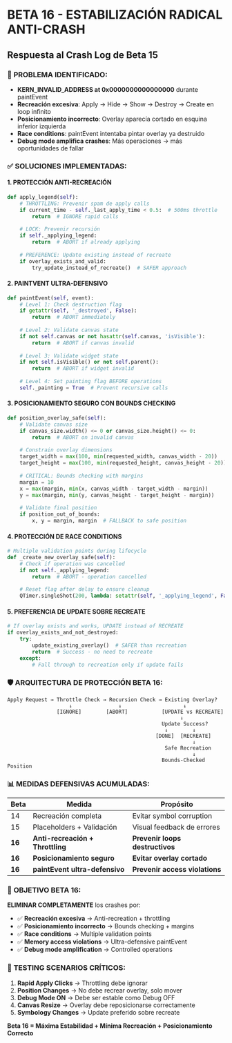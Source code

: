 # BETA 16 - ESTABILIZACIÓN RADICAL ANTI-CRASH

## Respuesta al Crash Log de Beta 15

### 🔴 **PROBLEMA IDENTIFICADO**:
- **KERN_INVALID_ADDRESS at 0x0000000000000000** durante paintEvent
- **Recreación excesiva**: Apply → Hide → Show → Destroy → Create en loop infinito  
- **Posicionamiento incorrecto**: Overlay aparecía cortado en esquina inferior izquierda
- **Race conditions**: paintEvent intentaba pintar overlay ya destruido
- **Debug mode amplifica crashes**: Más operaciones → más oportunidades de fallar

### ✅ **SOLUCIONES IMPLEMENTADAS**:

#### 1. **PROTECCIÓN ANTI-RECREACIÓN**
```python
def apply_legend(self):
    # THROTTLING: Prevenir spam de apply calls
    if current_time - self._last_apply_time < 0.5:  # 500ms throttle
        return  # IGNORE rapid calls
    
    # LOCK: Prevenir recursión
    if self._applying_legend:
        return  # ABORT if already applying
    
    # PREFERENCE: Update existing instead of recreate
    if overlay_exists_and_valid:
        try_update_instead_of_recreate()  # SAFER approach
```

#### 2. **PAINTVENT ULTRA-DEFENSIVO**
```python
def paintEvent(self, event):
    # Level 1: Check destruction flag
    if getattr(self, '_destroyed', False):
        return  # ABORT immediately
    
    # Level 2: Validate canvas state
    if not self.canvas or not hasattr(self.canvas, 'isVisible'):
        return  # ABORT if canvas invalid
    
    # Level 3: Validate widget state  
    if not self.isVisible() or not self.parent():
        return  # ABORT if widget invalid
    
    # Level 4: Set painting flag BEFORE operations
    self._painting = True  # Prevent recursive calls
```

#### 3. **POSICIONAMIENTO SEGURO CON BOUNDS CHECKING**
```python
def position_overlay_safe(self):
    # Validate canvas size
    if canvas_size.width() <= 0 or canvas_size.height() <= 0:
        return  # ABORT on invalid canvas
    
    # Constrain overlay dimensions  
    target_width = max(100, min(requested_width, canvas_width - 20))
    target_height = max(100, min(requested_height, canvas_height - 20))
    
    # CRITICAL: Bounds checking with margins
    margin = 10
    x = max(margin, min(x, canvas_width - target_width - margin))
    y = max(margin, min(y, canvas_height - target_height - margin))
    
    # Validate final position
    if position_out_of_bounds:
        x, y = margin, margin  # FALLBACK to safe position
```

#### 4. **PROTECCIÓN DE RACE CONDITIONS**
```python
# Multiple validation points during lifecycle
def _create_new_overlay_safe(self):
    # Check if operation was cancelled
    if not self._applying_legend:
        return  # ABORT - operation cancelled
    
    # Reset flag after delay to ensure cleanup
    QTimer.singleShot(200, lambda: setattr(self, '_applying_legend', False))
```

#### 5. **PREFERENCIA DE UPDATE SOBRE RECREATE**
```python
# If overlay exists and works, UPDATE instead of RECREATE
if overlay_exists_and_not_destroyed:
    try:
        update_existing_overlay()  # SAFER than recreation
        return  # Success - no need to recreate
    except:
        # Fall through to recreation only if update fails
```

### 🛡️ **ARQUITECTURA DE PROTECCIÓN BETA 16**:

```
Apply Request → Throttle Check → Recursion Check → Existing Overlay?
                    ↓               ↓                    ↓
                [IGNORE]        [ABORT]           [UPDATE vs RECREATE]
                                                        ↓
                                                  Update Success?
                                                   ↓        ↓
                                                [DONE]  [RECREATE]
                                                            ↓
                                                   Safe Recreation
                                                            ↓
                                                  Bounds-Checked Position
```

### 📊 **MEDIDAS DEFENSIVAS ACUMULADAS**:

| Beta | Medida | Propósito |
|------|--------|-----------|
| 14 | Recreación completa | Evitar symbol corruption |
| 15 | Placeholders + Validación | Visual feedback de errores |
| **16** | **Anti-recreación + Throttling** | **Prevenir loops destructivos** |
| **16** | **Posicionamiento seguro** | **Evitar overlay cortado** |
| **16** | **paintEvent ultra-defensivo** | **Prevenir access violations** |

### 🎯 **OBJETIVO BETA 16**:

**ELIMINAR COMPLETAMENTE** los crashes por:
- ✅ **Recreación excesiva** → Anti-recreation + throttling
- ✅ **Posicionamiento incorrecto** → Bounds checking + margins  
- ✅ **Race conditions** → Multiple validation points
- ✅ **Memory access violations** → Ultra-defensive paintEvent
- ✅ **Debug mode amplification** → Controlled operations

### 🔬 **TESTING SCENARIOS CRÍTICOS**:

1. **Rapid Apply Clicks** → Throttling debe ignorar
2. **Position Changes** → No debe recrear overlay, solo mover
3. **Debug Mode ON** → Debe ser estable como Debug OFF
4. **Canvas Resize** → Overlay debe reposicionarse correctamente
5. **Symbology Changes** → Update preferido sobre recreate

**Beta 16 = Máxima Estabilidad + Mínima Recreación + Posicionamiento Correcto**
